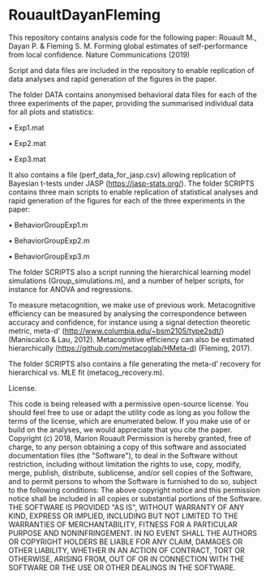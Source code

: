 # RouaultDayanFleming

This repository contains analysis code for the following paper:
Rouault M., Dayan P. & Fleming S. M. Forming global estimates of self-performance from local confidence. Nature Communications (2019)

Script and data files are included in the repository to enable replication of data analyses and rapid generation of the figures in the paper.

The folder DATA contains anonymised behavioral data files for each of the three experiments of the paper, providing the summarised individual data for all plots and statistics: 

•	Exp1.mat

•	Exp2.mat

•	Exp3.mat

It also contains a file (perf_data_for_jasp.csv) allowing replication of Bayesian t-tests under JASP (https://jasp-stats.org/).
The folder SCRIPTS contains three main scripts to enable replication of statistical analyses and rapid generation of the figures for each of the three experiments in the paper:

•	BehaviorGroupExp1.m

•	BehaviorGroupExp2.m

•	BehaviorGroupExp3.m

The folder SCRIPTS also a script running the hierarchical learning model simulations (Group_simulations.m), and a number of helper scripts, for instance for ANOVA and regressions.

To measure metacognition, we make use of previous work. Metacognitive efficiency can be measured by analysing the correspondence between accuracy and confidence, for instance using a signal detection theoretic metric, meta-d' (http://www.columbia.edu/~bsm2105/type2sdt/) (Maniscalco & Lau, 2012). Metacognitive efficiency can also be estimated hierarchically (https://github.com/metacoglab/HMeta-d) (Fleming, 2017).

The folder SCRIPTS also contains a file generating the meta-d’ recovery for hierarchical vs. MLE fit (metacog_recovery.m).

License.

This code is being released with a permissive open-source license. You should feel free to use or adapt the utility code as long as you follow the terms of the license, which are enumerated below. If you make use of or build on the analyses, we would appreciate that you cite the paper.
Copyright (c) 2018, Marion Rouault
Permission is hereby granted, free of charge, to any person obtaining a copy of this software and associated documentation files (the "Software"), to deal in the Software without restriction, including without limitation the rights to use, copy, modify, merge, publish, distribute, sublicense, and/or sell copies of the Software, and to permit persons to whom the Software is furnished to do so, subject to the following conditions:
The above copyright notice and this permission notice shall be included in all copies or substantial portions of the Software.
THE SOFTWARE IS PROVIDED "AS IS", WITHOUT WARRANTY OF ANY KIND, EXPRESS OR IMPLIED, INCLUDING BUT NOT LIMITED TO THE WARRANTIES OF MERCHANTABILITY, FITNESS FOR A PARTICULAR PURPOSE AND NONINFRINGEMENT. IN NO EVENT SHALL THE AUTHORS OR COPYRIGHT HOLDERS BE LIABLE FOR ANY CLAIM, DAMAGES OR OTHER LIABILITY, WHETHER IN AN ACTION OF CONTRACT, TORT OR OTHERWISE, ARISING FROM, OUT OF OR IN CONNECTION WITH THE SOFTWARE OR THE USE OR OTHER DEALINGS IN THE SOFTWARE.
